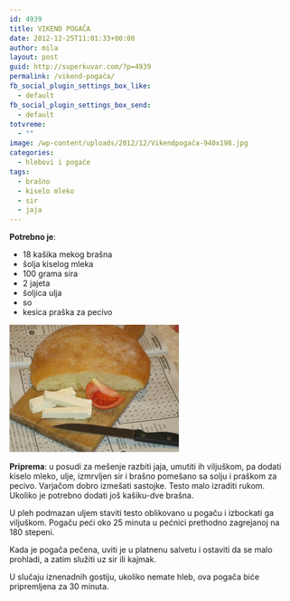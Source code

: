 ```yaml
---
id: 4939
title: VIKEND POGAČA
date: 2012-12-25T11:01:33+00:00
author: mila
layout: post
guid: http://superkuvar.com/?p=4939
permalink: /vikend-pogača/
fb_social_plugin_settings_box_like:
  - default
fb_social_plugin_settings_box_send:
  - default
totvreme:
  - ""
image: /wp-content/uploads/2012/12/Vikendpogača-940x198.jpg
categories:
  - hlebovi i pogače
tags:
  - brašno
  - kiselo mleko
  - sir
  - jaja
---
```

**Potrebno je**:

  * 18 kašika mekog brašna
  * šolja kiselog mleka
  * 100 grama sira
  * 2 jajeta
  * šoljica ulja
  * so
  * kesica praška za pecivo

<img class="alignnone size-medium wp-image-4946" title="Vikendpogača" src="/wp-content/uploads/2012/12/Vikendpogača-1024x768.jpg" alt="" width="300" height="225" /> 

**Priprema**: u posudi za mešenje razbiti jaja, umutiti ih viljuškom, pa dodati kiselo mleko, ulje, izmrvljen sir i brašno pomešano sa solju i praškom za pecivo. Varjačom dobro izmešati sastojke. Testo malo izraditi rukom. Ukoliko je potrebno dodati još kašiku-dve brašna.

U pleh podmazan uljem staviti testo oblikovano u pogaču i izbockati ga viljuškom. Pogaču peći oko 25 minuta u pećnici prethodno zagrejanoj na 180 stepeni.

Kada je pogača pečena, uviti je u platnenu salvetu i ostaviti da se malo prohladi, a zatim služiti uz sir ili kajmak.

U slučaju iznenadnih gostiju, ukoliko nemate hleb, ova pogača biće pripremljena za 30 minuta.

&nbsp;